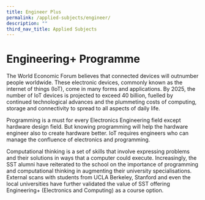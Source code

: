 ```yaml
---
title: Engineer Plus
permalink: /applied-subjects/engineer/
description: ""
third_nav_title: Applied Subjects
---
```


# Engineering+ Programme

The World Economic Forum believes that connected devices will outnumber people worldwide. These electronic devices, commonly known as the internet of things (IoT), come in many forms and applications. By 2025, the number of IoT devices is projected to exceed 40 billion, fuelled by continued technological advances and the plummeting costs of computing, storage and connectivity to spread to all aspects of daily life.

Programming is a must for every Electronics Engineering field except hardware design field. But knowing programming will help the hardware engineer also to create hardware better. IoT requires engineers who can manage the confluence of electronics and programming.

Computational thinking is a set of skills that involve expressing problems and their solutions in ways that a computer could execute. Increasingly, the SST alumni have reiterated to the school on the importance of programming and computational thinking in augmenting their university specialisations. External scans with students from UCLA Berkeley, Stanford and even the local universities have further validated the value of SST offering Engineering+ (Electronics and Computing) as a course option.